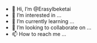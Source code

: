 - 👋 Hi, I’m @Erasylbeketai
- 👀 I’m interested in ...
- 🌱 I’m currently learning ...
- 💞️ I’m looking to collaborate on ...
- 📫 How to reach me ...

<!---
Erasylbeketai/Erasylbeketai is a ✨ special ✨ repository because its `README.md` (this file) appears on your GitHub profile.
You can click the Preview link to take a look at your changes.
--->
